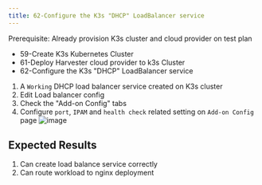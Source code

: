 ```yaml
---
title: 62-Configure the K3s "DHCP" LoadBalancer service
---
```

Prerequisite: 
Already provision K3s cluster and cloud provider on test plan 
* 59-Create K3s Kubernetes Cluster 
* 61-Deploy Harvester cloud provider to k3s Cluster
* 62-Configure the K3s "DHCP" LoadBalancer service

1. A `Working` DHCP load balancer service created on K3s cluster
1. Edit Load balancer config
1. Check the "Add-on Config" tabs
1. Configure `port`, `IPAM` and `health check` related setting on `Add-on Config` page
![image](https://user-images.githubusercontent.com/29251855/141245366-799057f1-2aa7-4d7a-90d2-5e11541ddbc3.png)


## Expected Results
1. Can create load balance service correctly
1. Can route workload to nginx deployment